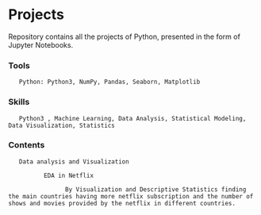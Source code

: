 # Projects

 Repository contains all the projects of Python, presented in the form of Jupyter Notebooks.

  ### Tools

       Python: Python3, NumPy, Pandas, Seaborn, Matplotlib

  ### Skills

       Python3 , Machine Learning, Data Analysis, Statistical Modeling, Data Visualization, Statistics
       
 ### Contents
  
       Data analysis and Visualization
        
              EDA in Netflix
                    
                    By Visualization and Descriptive Statistics finding the main countries having more netflix subscription and the number of shows and movies provided by the netflix in different countries.
                    
             
               
                    
